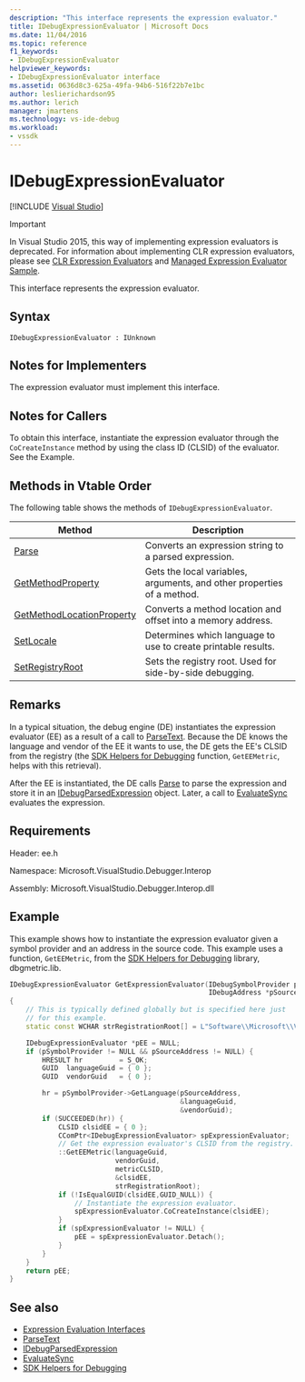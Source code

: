 ```yaml
---
description: "This interface represents the expression evaluator."
title: IDebugExpressionEvaluator | Microsoft Docs
ms.date: 11/04/2016
ms.topic: reference
f1_keywords:
- IDebugExpressionEvaluator
helpviewer_keywords:
- IDebugExpressionEvaluator interface
ms.assetid: 0636d8c3-625a-49fa-94b6-516f22b7e1bc
author: leslierichardson95
ms.author: lerich
manager: jmartens
ms.technology: vs-ide-debug
ms.workload:
- vssdk
---
```

# IDebugExpressionEvaluator

 [!INCLUDE [Visual Studio](~/includes/applies-to-version/vs-windows-only.md)]
> [!IMPORTANT]
> In Visual Studio 2015, this way of implementing expression evaluators is deprecated. For information about implementing CLR expression evaluators, please see [CLR Expression Evaluators](https://github.com/Microsoft/ConcordExtensibilitySamples/wiki/CLR-Expression-Evaluators) and [Managed Expression Evaluator Sample](https://github.com/Microsoft/ConcordExtensibilitySamples/wiki/Managed-Expression-Evaluator-Sample).

This interface represents the expression evaluator.

## Syntax

```
IDebugExpressionEvaluator : IUnknown
```

## Notes for Implementers
The expression evaluator must implement this interface.

## Notes for Callers
To obtain this interface, instantiate the expression evaluator through the `CoCreateInstance` method by using the class ID (CLSID) of the evaluator. See the Example.

## Methods in Vtable Order
The following table shows the methods of `IDebugExpressionEvaluator`.

|Method|Description|
|------------|-----------------|
|[Parse](../../../extensibility/debugger/reference/idebugexpressionevaluator-parse.md)|Converts an expression string to a parsed expression.|
|[GetMethodProperty](../../../extensibility/debugger/reference/idebugexpressionevaluator-getmethodproperty.md)|Gets the local variables, arguments, and other properties of a method.|
|[GetMethodLocationProperty](../../../extensibility/debugger/reference/idebugexpressionevaluator-getmethodlocationproperty.md)|Converts a method location and offset into a memory address.|
|[SetLocale](../../../extensibility/debugger/reference/idebugexpressionevaluator-setlocale.md)|Determines which language to use to create printable results.|
|[SetRegistryRoot](../../../extensibility/debugger/reference/idebugexpressionevaluator-setregistryroot.md)|Sets the registry root. Used for side-by-side debugging.|

## Remarks
In a typical situation, the debug engine (DE) instantiates the expression evaluator (EE) as a result of a call to [ParseText](../../../extensibility/debugger/reference/idebugexpressioncontext2-parsetext.md). Because the DE knows the language and vendor of the EE it wants to use, the DE gets the EE's CLSID from the registry (the [SDK Helpers for Debugging](../../../extensibility/debugger/reference/sdk-helpers-for-debugging.md) function, `GetEEMetric`, helps with this retrieval).

After the EE is instantiated, the DE calls [Parse](../../../extensibility/debugger/reference/idebugexpressionevaluator-parse.md) to parse the expression and store it in an [IDebugParsedExpression](../../../extensibility/debugger/reference/idebugparsedexpression.md) object. Later, a call to [EvaluateSync](../../../extensibility/debugger/reference/idebugparsedexpression-evaluatesync.md) evaluates the expression.

## Requirements
Header: ee.h

Namespace: Microsoft.VisualStudio.Debugger.Interop

Assembly: Microsoft.VisualStudio.Debugger.Interop.dll

## Example
This example shows how to instantiate the expression evaluator given a symbol provider and an address in the source code. This example uses a function, `GetEEMetric`, from the [SDK Helpers for Debugging](../../../extensibility/debugger/reference/sdk-helpers-for-debugging.md) library, dbgmetric.lib.

```cpp
IDebugExpressionEvaluator GetExpressionEvaluator(IDebugSymbolProvider pSymbolProvider,
                                                 IDebugAddress *pSourceAddress)
{
    // This is typically defined globally but is specified here just
    // for this example.
    static const WCHAR strRegistrationRoot[] = L"Software\\Microsoft\\VisualStudio\\8.0Exp";

    IDebugExpressionEvaluator *pEE = NULL;
    if (pSymbolProvider != NULL && pSourceAddress != NULL) {
        HRESULT hr         = S_OK;
        GUID  languageGuid = { 0 };
        GUID  vendorGuid   = { 0 };

        hr = pSymbolProvider->GetLanguage(pSourceAddress,
                                          &languageGuid,
                                          &vendorGuid);
        if (SUCCEEDED(hr)) {
            CLSID clsidEE = { 0 };
            CComPtr<IDebugExpressionEvaluator> spExpressionEvaluator;
            // Get the expression evaluator's CLSID from the registry.
            ::GetEEMetric(languageGuid,
                          vendorGuid,
                          metricCLSID,
                          &clsidEE,
                          strRegistrationRoot);
            if (!IsEqualGUID(clsidEE,GUID_NULL)) {
                // Instantiate the expression evaluator.
                spExpressionEvaluator.CoCreateInstance(clsidEE);
            }
            if (spExpressionEvaluator != NULL) {
                pEE = spExpressionEvaluator.Detach();
            }
        }
    }
    return pEE;
}
```

## See also
- [Expression Evaluation Interfaces](../../../extensibility/debugger/reference/expression-evaluation-interfaces.md)
- [ParseText](../../../extensibility/debugger/reference/idebugexpressioncontext2-parsetext.md)
- [IDebugParsedExpression](../../../extensibility/debugger/reference/idebugparsedexpression.md)
- [EvaluateSync](../../../extensibility/debugger/reference/idebugparsedexpression-evaluatesync.md)
- [SDK Helpers for Debugging](../../../extensibility/debugger/reference/sdk-helpers-for-debugging.md)

